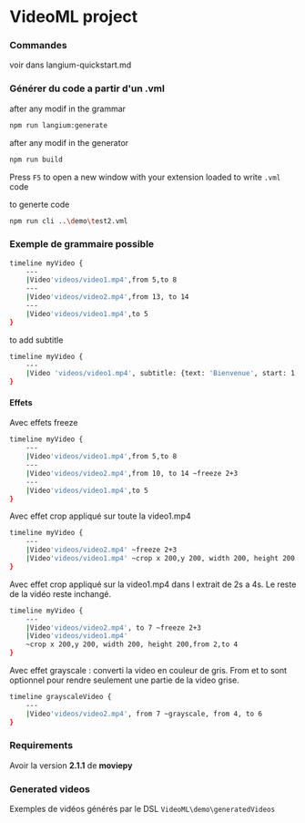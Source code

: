# VideoML project
### Commandes 
voir dans langium-quickstart.md
### Générer du code a partir d'un .vml

after any modif in the grammar 
```bash
npm run langium:generate
```
 after any modif in the generator
 ```bash
npm run build
 ```
 Press `F5` to open a new window with your extension loaded to write `.vml` code

 to generte code

```bash
npm run cli ..\demo\test2.vml 
```

### Exemple de grammaire possible 

```bash
timeline myVideo {
    ---
    |Video'videos/video1.mp4',from 5,to 8
    ---
    |Video'videos/video2.mp4',from 13, to 14
    ---
    |Video'videos/video1.mp4',to 5
}

```
to add subtitle 
```bash
timeline myVideo {
    ---
    |Video 'videos/video1.mp4', subtitle: {text: 'Bienvenue', start: 1, duration: 5}
}
```

#### Effets

Avec effets freeze

```bash
timeline myVideo {
    ---
    |Video'videos/video1.mp4',from 5,to 8
    ---
    |Video'videos/video2.mp4',from 10, to 14 ~freeze 2+3
    ---
    |Video'videos/video1.mp4',to 5
}
```
Avec effet crop appliqué sur toute la video1.mp4
```bash
timeline myVideo {
    ---
    |Video'videos/video2.mp4' ~freeze 2+3
    |Video'videos/video1.mp4' ~crop x 200,y 200, width 200, height 200
}
```

Avec effet crop appliqué sur la video1.mp4 dans l extrait de 2s a 4s.
Le reste de la vidéo reste inchangé.
```bash
timeline myVideo {
    ---
    |Video'videos/video2.mp4', to 7 ~freeze 2+3
    |Video'videos/video1.mp4' 
    ~crop x 200,y 200, width 200, height 200,from 2,to 4
}
```
Avec effet grayscale : converti la video en couleur de gris. From et to sont optionnel pour rendre seulement une partie de la video grise.
```bash
timeline grayscaleVideo {
    ---
    |Video'videos/video2.mp4', from 7 ~grayscale, from 4, to 6
}
```

### Requirements

Avoir la version **2.1.1** de **moviepy**

### Generated videos

Exemples de vidéos générés par le DSL
`VideoML\demo\generatedVideos`